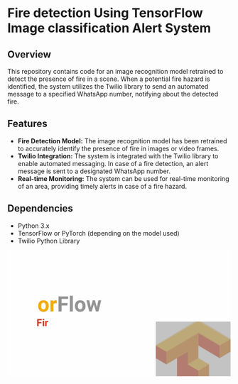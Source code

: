 # Fire detection Using TensorFlow Image classification Alert System

## Overview

This repository contains code for an image recognition model retrained to detect the presence of fire in a scene. When a potential fire hazard is identified, the system utilizes the Twilio library to send an automated message to a specified WhatsApp number, notifying about the detected fire.

## Features

- **Fire Detection Model:** The image recognition model has been retrained to accurately identify the presence of fire in images or video frames.
- **Twilio Integration:** The system is integrated with the Twilio library to enable automated messaging. In case of a fire detection, an alert message is sent to a designated WhatsApp number.
- **Real-time Monitoring:** The system can be used for real-time monitoring of an area, providing timely alerts in case of a fire hazard.

## Dependencies

- Python 3.x
- TensorFlow or PyTorch (depending on the model used)
- Twilio Python Library



[![Demo](fire_detect.gif)](https://youtu.be/Ef-9cuemNSs)

